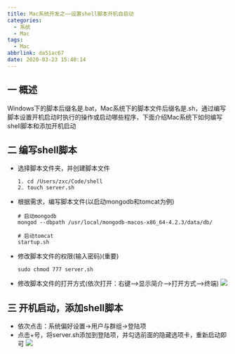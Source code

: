 ```yaml
---
title: Mac系统开发之——设置shell脚本开机自启动
categories:
  - 系统
  - Mac
tags:
  - Mac
abbrlink: da51ac67
date: 2020-03-23 15:40:14
---
```

## 一 概述

Windows下的脚本后缀名是.bat，Mac系统下的脚本文件后缀名是.sh，通过编写脚本设置开机启动时执行的操作或启动哪些程序，下面介绍Mac系统下如何编写shell脚本和添加开机启动

<!--more-->

## 二 编写shell脚本

* 选择脚本文件夹，并创建脚本文件

  ```
  1. cd /Users/zxc/Code/shell
  2. touch server.sh
  ```

* 根据需求，编写脚本文件(以启动mongodb和tomcat为例)

  ```
  # 启动mongodb
  mongod --dbpath /usr/local/mongodb-macos-x86_64-4.2.3/data/db/
  
  # 启动tomcat
  startup.sh
  ```

* 修改脚本文件的权限(输入密码)(重要)

  ```
  sudo chmod 777 server.sh
  ```

* 修改脚本文件的打开方式(依次打开：右键——>显示简介——>打开方式——>终端)
![][1]

## 三  开机启动，添加shell脚本

* 依次点击：系统偏好设置->用户与群组->登陆项
* 点击+号，将server.sh添加到登陆项，并勾选前面的隐藏选项卡，重新启动即可
![][2]


[1]:https://fastly.jsdelivr.net/gh/PGzxc/CDN@master/blog-image//mac-shell-open-way-terminal.png
[2]:https://fastly.jsdelivr.net/gh/PGzxc/CDN@master/blog-image//mac-shell-open-user-group.png